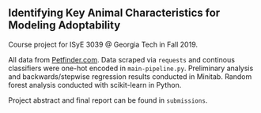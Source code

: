 ## Identifying Key Animal Characteristics for Modeling Adoptability 
Course project for ISyE 3039 @ Georgia Tech in Fall 2019.

All data from [Petfinder.com](https://www.petfinder.com/developers/v2/). Data scraped via `requests` and continous classifiers were one-hot encoded in `main-pipeline.py`. 
Preliminary analysis and backwards/stepwise regression results conducted in Minitab. Random forest analysis conducted with scikit-learn in Python.

Project abstract and final report can be found in `submissions`.

